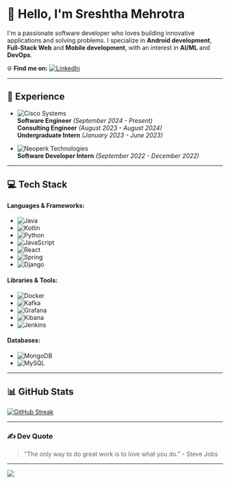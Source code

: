 
# 👋 Hello, I'm Sreshtha Mehrotra

I'm a passionate software developer who loves building innovative applications and solving problems. I specialize in **Android development**, **Full-Stack Web** and **Mobile development**, with an interest in **AI/ML** and **DevOps**.

🌐 **Find me on:**
[![LinkedIn](https://img.shields.io/badge/LinkedIn-%230077B5.svg?logo=linkedin&logoColor=white)](https://linkedin.com/in/sreshtha-mehrotra)  

---

## 💼 Experience

- ![Cisco Systems](https://img.shields.io/badge/-Cisco%20Systems-%230075C1?style=for-the-badge&logo=cisco&logoColor=white)  
  **Software Engineer** *(September 2024 - Present)*  
  **Consulting Engineer** *(August 2023 - August 2024)*  
  **Undergraduate Intern** *(January 2023 - June 2023)*  

- ![Neoperk Technologies](https://img.shields.io/badge/-Neoperk%20Technologies-%23FF6F00?style=for-the-badge&logo=codeforces&logoColor=white)  
  **Software Developer Intern** *(September 2022 - December 2022)*  

---

## 💻 Tech Stack

#### Languages & Frameworks:
- ![Java](https://img.shields.io/badge/Java-%23ED8B00.svg?style=for-the-badge&logo=openjdk&logoColor=white)
- ![Kotlin](https://img.shields.io/badge/Kotlin-%237F52FF.svg?style=for-the-badge&logo=kotlin&logoColor=white)
- ![Python](https://img.shields.io/badge/Python-3670A0?style=for-the-badge&logo=python&logoColor=ffdd54)
- ![JavaScript](https://img.shields.io/badge/JavaScript-%23323330.svg?style=for-the-badge&logo=javascript&logoColor=%23F7DF1E)
- ![React](https://img.shields.io/badge/React-%2320232a.svg?style=for-the-badge&logo=react&logoColor=%2361DAFB)
- ![Spring](https://img.shields.io/badge/Spring-%236DB33F.svg?style=for-the-badge&logo=spring&logoColor=white)
- ![Django](https://img.shields.io/badge/Django-%23092E20.svg?style=for-the-badge&logo=django&logoColor=white)

#### Libraries & Tools:
- ![Docker](https://img.shields.io/badge/Docker-%230db7ed.svg?style=for-the-badge&logo=docker&logoColor=white)
- ![Kafka](https://img.shields.io/badge/Kafka-%23231F20.svg?style=for-the-badge&logo=apache-kafka&logoColor=white)
- ![Grafana](https://img.shields.io/badge/Grafana-F46800.svg?style=for-the-badge&logo=grafana&logoColor=white)
- ![Kibana](https://img.shields.io/badge/Kibana-%2300518A.svg?style=for-the-badge&logo=elasticsearch&logoColor=white)
- ![Jenkins](https://img.shields.io/badge/Jenkins-D24939?style=for-the-badge&logo=jenkins&logoColor=white)

#### Databases:
- ![MongoDB](https://img.shields.io/badge/MongoDB-%234ea94b.svg?style=for-the-badge&logo=mongodb&logoColor=white)
- ![MySQL](https://img.shields.io/badge/MySQL-%234479A1.svg?style=for-the-badge&logo=mysql&logoColor=white)

---

## 📊 GitHub Stats

[![GitHub Streak](https://github-readme-streak-stats.herokuapp.com/?user=sreshtha10&theme=dark&hide_border=true)](https://github.com/sreshtha10)

---

### ✍️ Dev Quote
> "The only way to do great work is to love what you do." - Steve Jobs

---

[![](https://visitcount.itsvg.in/api?id=sreshtha10&icon=5&color=12)](https://visitcount.itsvg.in)